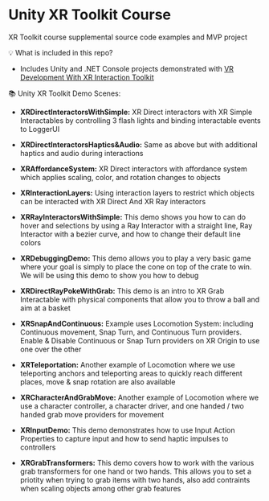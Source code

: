 # Unity XR Toolkit Course
XR Toolkit course supplemental source code examples and MVP project

💡 What is included in this repo? 
* Includes Unity and .NET Console projects demonstrated with [VR Development With XR Interaction Toolkit](https://www.learnxr.io/vr-development-with-xr-toolkit)

📚 Unity XR Toolkit Demo Scenes:
* **XRDirectInteractorsWithSimple:** XR Direct interactors with XR Simple Interactables by controlling 3 flash lights and binding interactable events to LoggerUI
  
* **XRDirectInteractorsHaptics&Audio:** Same as above but with additional haptics and audio during interactions
  
* **XRAffordanceSystem:** XR Direct interactors with affordance system which applies scaling, color, and rotation changes to objects
  
* **XRInteractionLayers:** Using interaction layers to restrict which objects can be interacted with XR Direct And XR Ray interactors
  
* **XRRayInteractorsWithSimple:** This demo shows you how to can do hover and selections by using a Ray Interactor with a straight line, Ray Interactor with a bezier curve, and how to change their default line colors
  
* **XRDebuggingDemo:** This demo allows you to play a very basic game where your goal is simply to place the cone on top of the crate to win. We will be using this demo to show you how to debug
  
* **XRDirectRayPokeWithGrab:** This demo is an intro to XR Grab Interactable with physical components that allow you to throw a ball and aim at a basket
  
* **XRSnapAndContinuous:** Example uses Locomotion System: including Continuous movement, Snap Turn, and Continuous Turn providers. Enable & Disable Continuous or Snap Turn providers on XR Origin to use one over the other
  
* **XRTeleportation:** Another example of Locomotion where we use teleporting anchors and teleporting areas to quickly reach different places, move & snap rotation are also available
  
* **XRCharacterAndGrabMove:** Another example of Locomotion where we use a character controller, a character driver, and one handed / two handed grab move providers for movement
  
* **XRInputDemo:** This demo demonstrates how to use Input Action Properties to capture input and how to send haptic impulses to controllers

* **XRGrabTransformers:** This demo covers how to work with the various grab transformers for one hand or two hands. This allows you to set a priotity when trying to grab items with two hands, also add contraints when scaling objects among other grab features